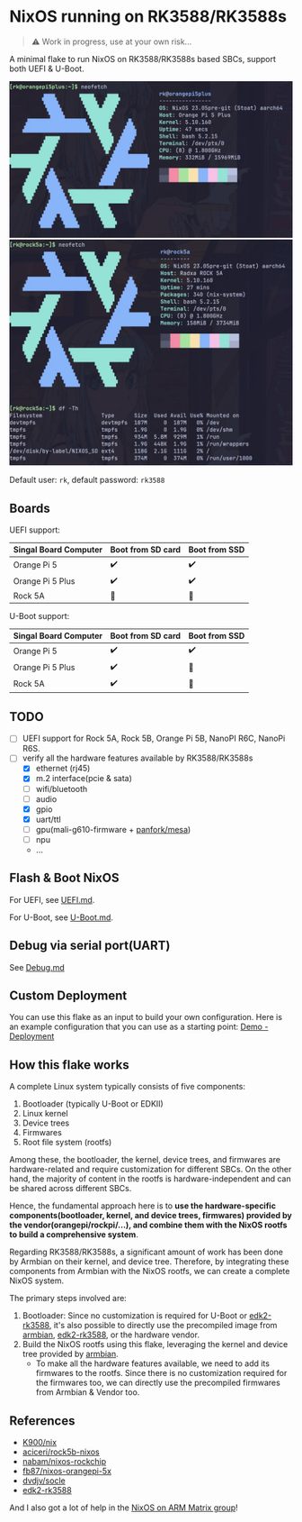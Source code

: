 # NixOS running on RK3588/RK3588s

> :warning: Work in progress, use at your own risk...

A minimal flake to run NixOS on RK3588/RK3588s based SBCs, support both UEFI & U-Boot.

![](_img/nixos-orangepi5plus.webp)
![](_img/nixos-rock5a.webp)

Default user: `rk`, default password: `rk3588`

## Boards

UEFI support:

| Singal Board Computer | Boot from SD card  | Boot from SSD      |
| --------------------- | ------------------ | ------------------ |
| Orange Pi 5           | :heavy_check_mark: | :heavy_check_mark: |
| Orange Pi 5 Plus      | :heavy_check_mark: | :heavy_check_mark: |
| Rock 5A               | :no_entry_sign:    | :no_entry_sign:    |

U-Boot support:

| Singal Board Computer | Boot from SD card  | Boot from SSD      |
| --------------------- | ------------------ | ------------------ |
| Orange Pi 5           | :heavy_check_mark: | :heavy_check_mark: |
| Orange Pi 5 Plus      | :heavy_check_mark: | :no_entry_sign:    |
| Rock 5A               | :heavy_check_mark: | :no_entry_sign:    |

## TODO

- [ ] UEFI support for Rock 5A, Rock 5B, Orange Pi 5B, NanoPI R6C, NanoPi R6S.
- [ ] verify all the hardware features available by RK3588/RK3588s
  - [x] ethernet (rj45)
  - [x] m.2 interface(pcie & sata)
  - [ ] wifi/bluetooth
  - [ ] audio
  - [x] gpio
  - [x] uart/ttl
  - [ ] gpu(mali-g610-firmware + [panfork/mesa](https://gitlab.com/panfork/mesa))
  - [ ] npu
  - ...

## Flash & Boot NixOS

For UEFI, see [UEFI.md](./UEFI.md).

For U-Boot, see [U-Boot.md](./U-Boot.md).

## Debug via serial port(UART)

See [Debug.md](./Debug.md)

## Custom Deployment

You can use this flake as an input to build your own configuration.
Here is an example configuration that you can use as a starting point: [Demo - Deployment](./demo)

## How this flake works

A complete Linux system typically consists of five components:

1. Bootloader (typically U-Boot or EDKII)
1. Linux kernel
1. Device trees
1. Firmwares
1. Root file system (rootfs)

Among these, the bootloader, the kernel, device trees, and firmwares are hardware-related and require customization for different SBCs.
On the other hand, the majority of content in the rootfs is hardware-independent and can be shared across different SBCs.

Hence, the fundamental approach here is to **use the hardware-specific components(bootloader, kernel, and device trees, firmwares) provided by the vendor(orangepi/rockpi/...), and combine them with the NixOS rootfs to build a comprehensive system**.

Regarding RK3588/RK3588s, a significant amount of work has been done by Armbian on their kernel, and device tree.
Therefore, by integrating these components from Armbian with the NixOS rootfs, we can create a complete NixOS system.

The primary steps involved are:

1. Bootloader: Since no customization is required for U-Boot or [edk2-rk3588], it's also possible to directly use the precompiled image from [armbian], [edk2-rk3588], or the hardware vendor.
2. Build the NixOS rootfs using this flake, leveraging the kernel and device tree provided by [armbian].
   - To make all the hardware features available, we need to add its firmwares to the rootfs. Since there is no customization required for the firmwares too, we can directly use the precompiled firmwares from Armbian & Vendor too.

## References

- [K900/nix](https://gitlab.com/K900/nix)
- [aciceri/rock5b-nixos](https://github.com/aciceri/rock5b-nixos)
- [nabam/nixos-rockchip](https://github.com/nabam/nixos-rockchip)
- [fb87/nixos-orangepi-5x](https://github.com/fb87/nixos-orangepi-5x)
- [dvdjv/socle](https://github.com/dvdjv/socle)
- [edk2-rk3588]

And I also got a lot of help in the [NixOS on ARM Matrix group](https://matrix.to/#/#nixos-on-arm:nixos.org)!

[edk2-rk3588]: https://github.com/edk2-porting/edk2-rk3588
[armbian]: https://github.com/armbian/build

